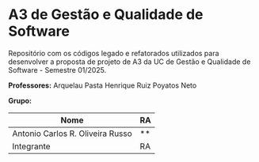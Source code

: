 # A3 de Gestão e Qualidade de Software

Repositório com os códigos legado e refatorados utilizados para desenvolver a proposta de projeto de A3 da UC de Gestão e Qualidade de Software - Semestre 01/2025.

**Professores:**
Arquelau Pasta
Henrique Ruiz Poyatos Neto

**Grupo:**

| Nome  | RA |
| -------------  | --- |
| Antonio Carlos R. Oliveira Russo | ** |
| Integrante     | RA |
